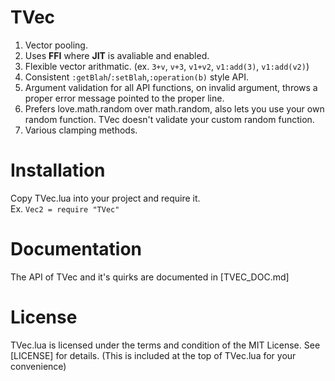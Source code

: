 # TVec
1. Vector pooling.
2. Uses **FFI** where **JIT** is avaliable and enabled.
3. Flexible vector arithmatic. (ex. `3+v`, `v+3`, `v1+v2`, `v1:add(3)`, `v1:add(v2)`)
4. Consistent `:getBlah`/`:setBlah`,`:operation(b)` style API.
5. Argument validation for all API functions, on invalid argument, throws a proper error message pointed to the proper line.
6. Prefers love.math.random over math.random, also lets you use your own random function. TVec doesn't validate your custom random function.
7. Various clamping methods.

# Installation
Copy TVec.lua into your project and require it. <br/>
Ex. `Vec2 = require "TVec"`

# Documentation
The API of TVec and it's quirks are documented in [TVEC_DOC.md]

# License
TVec.lua is licensed under the terms and condition of the MIT License.
See [LICENSE] for details.
(This is included at the top of TVec.lua for your convenience)
